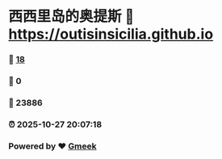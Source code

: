# 西西里岛的奥提斯 :link: https://outisinsicilia.github.io 
### :page_facing_up: [18](https://outisinsicilia.github.io/tag.html) 
### :speech_balloon: 0 
### :hibiscus: 23886 
### :alarm_clock: 2025-10-27 20:07:18 
### Powered by :heart: [Gmeek](https://github.com/Meekdai/Gmeek)
